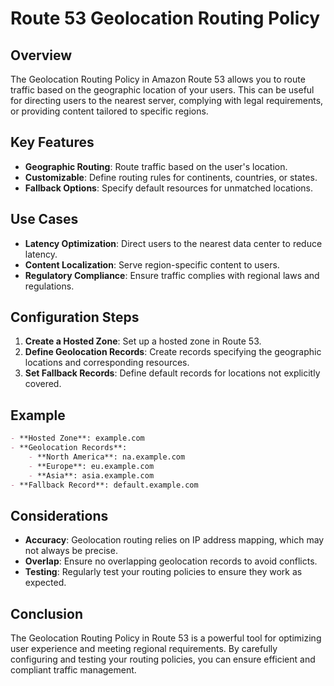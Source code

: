 # Route 53 Geolocation Routing Policy

## Overview
The Geolocation Routing Policy in Amazon Route 53 allows you to route traffic based on the geographic location of your users. This can be useful for directing users to the nearest server, complying with legal requirements, or providing content tailored to specific regions.

## Key Features
- **Geographic Routing**: Route traffic based on the user's location.
- **Customizable**: Define routing rules for continents, countries, or states.
- **Fallback Options**: Specify default resources for unmatched locations.

## Use Cases
- **Latency Optimization**: Direct users to the nearest data center to reduce latency.
- **Content Localization**: Serve region-specific content to users.
- **Regulatory Compliance**: Ensure traffic complies with regional laws and regulations.

## Configuration Steps
1. **Create a Hosted Zone**: Set up a hosted zone in Route 53.
2. **Define Geolocation Records**: Create records specifying the geographic locations and corresponding resources.
3. **Set Fallback Records**: Define default records for locations not explicitly covered.

## Example
```markdown
- **Hosted Zone**: example.com
- **Geolocation Records**:
    - **North America**: na.example.com
    - **Europe**: eu.example.com
    - **Asia**: asia.example.com
- **Fallback Record**: default.example.com
```

## Considerations
- **Accuracy**: Geolocation routing relies on IP address mapping, which may not always be precise.
- **Overlap**: Ensure no overlapping geolocation records to avoid conflicts.
- **Testing**: Regularly test your routing policies to ensure they work as expected.

## Conclusion
The Geolocation Routing Policy in Route 53 is a powerful tool for optimizing user experience and meeting regional requirements. By carefully configuring and testing your routing policies, you can ensure efficient and compliant traffic management.
